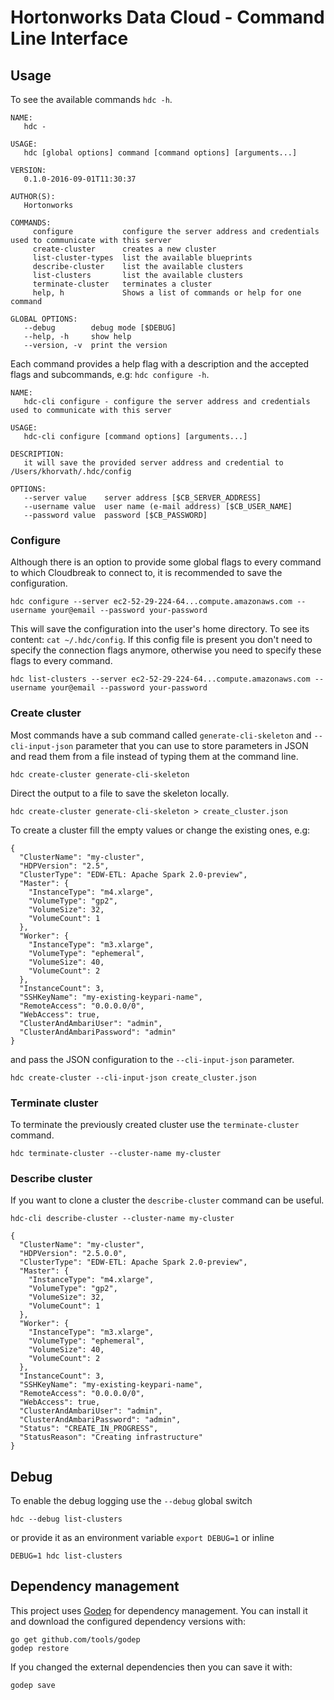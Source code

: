 # Hortonworks Data Cloud - Command Line Interface

## Usage
To see the available commands `hdc -h`.
```
NAME:
   hdc -

USAGE:
   hdc [global options] command [command options] [arguments...]

VERSION:
   0.1.0-2016-09-01T11:30:37

AUTHOR(S):
   Hortonworks

COMMANDS:
     configure           configure the server address and credentials used to communicate with this server
     create-cluster      creates a new cluster
     list-cluster-types  list the available blueprints
     describe-cluster    list the available clusters
     list-clusters       list the available clusters
     terminate-cluster   terminates a cluster
     help, h             Shows a list of commands or help for one command

GLOBAL OPTIONS:
   --debug        debug mode [$DEBUG]
   --help, -h     show help
   --version, -v  print the version
```
Each command provides a help flag with a description and the accepted flags and subcommands, e.g: `hdc configure -h`.
```
NAME:
   hdc-cli configure - configure the server address and credentials used to communicate with this server

USAGE:
   hdc-cli configure [command options] [arguments...]

DESCRIPTION:
   it will save the provided server address and credential to /Users/khorvath/.hdc/config

OPTIONS:
   --server value    server address [$CB_SERVER_ADDRESS]
   --username value  user name (e-mail address) [$CB_USER_NAME]
   --password value  password [$CB_PASSWORD]

```

### Configure
Although there is an option to provide some global flags to every command to which Cloudbreak to connect to, it is recommended to save the configuration. 
```
hdc configure --server ec2-52-29-224-64...compute.amazonaws.com --username your@email --password your-password
```
This will save the configuration into the user's home directory. To see its content: `cat ~/.hdc/config`. If this config file is present you don't need to specify the connection flags anymore,
otherwise you need to specify these flags to every command.
```
hdc list-clusters --server ec2-52-29-224-64...compute.amazonaws.com --username your@email --password your-password
```

### Create cluster
Most commands have a sub command called `generate-cli-skeleton` and `--cli-input-json` parameter that you can use to store parameters in JSON and read them from a file instead of typing them at the command line.
```
hdc create-cluster generate-cli-skeleton
```
Direct the output to a file to save the skeleton locally.
```
hdc create-cluster generate-cli-skeleton > create_cluster.json
```
To create a cluster fill the empty values or change the existing ones, e.g:
```
{
  "ClusterName": "my-cluster",
  "HDPVersion": "2.5",
  "ClusterType": "EDW-ETL: Apache Spark 2.0-preview",
  "Master": {
    "InstanceType": "m4.xlarge",
    "VolumeType": "gp2",
    "VolumeSize": 32,
    "VolumeCount": 1
  },
  "Worker": {
    "InstanceType": "m3.xlarge",
    "VolumeType": "ephemeral",
    "VolumeSize": 40,
    "VolumeCount": 2
  },
  "InstanceCount": 3,
  "SSHKeyName": "my-existing-keypari-name",
  "RemoteAccess": "0.0.0.0/0",
  "WebAccess": true,
  "ClusterAndAmbariUser": "admin",
  "ClusterAndAmbariPassword": "admin"
}

```
and pass the JSON configuration to the `--cli-input-json` parameter.
```
hdc create-cluster --cli-input-json create_cluster.json
```

### Terminate cluster
To terminate the previously created cluster use the `terminate-cluster` command.
```
hdc terminate-cluster --cluster-name my-cluster
```

### Describe cluster
If you want to clone a cluster the `describe-cluster` command can be useful.
```
hdc-cli describe-cluster --cluster-name my-cluster

{
  "ClusterName": "my-cluster",
  "HDPVersion": "2.5.0.0",
  "ClusterType": "EDW-ETL: Apache Spark 2.0-preview",
  "Master": {
    "InstanceType": "m4.xlarge",
    "VolumeType": "gp2",
    "VolumeSize": 32,
    "VolumeCount": 1
  },
  "Worker": {
    "InstanceType": "m3.xlarge",
    "VolumeType": "ephemeral",
    "VolumeSize": 40,
    "VolumeCount": 2
  },
  "InstanceCount": 3,
  "SSHKeyName": "my-existing-keypari-name",
  "RemoteAccess": "0.0.0.0/0",
  "WebAccess": true,
  "ClusterAndAmbariUser": "admin",
  "ClusterAndAmbariPassword": "admin",
  "Status": "CREATE_IN_PROGRESS",
  "StatusReason": "Creating infrastructure"
}

```

## Debug
To enable the debug logging use the `--debug` global switch
```
hdc --debug list-clusters
```
or provide it as an environment variable `export DEBUG=1` or inline
```
DEBUG=1 hdc list-clusters
```

## Dependency management

This project uses [Godep](https://github.com/tools/godep) for dependency management. You can install it and download the configured dependency versions with:
```
go get github.com/tools/godep
godep restore
```

If you changed the external dependencies then you can save it with:
```
godep save
```